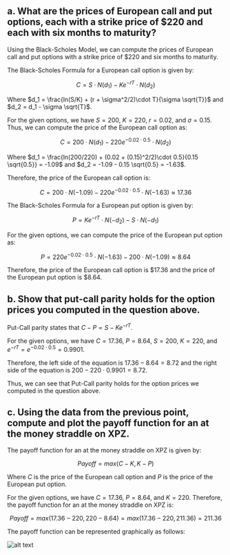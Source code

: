 

## a. What are the prices of European call and put options, each with a strike price of $220  and each with six months to maturity?

Using the Black-Scholes Model, we can compute the prices of European call and put options with a strike price of $220 and six months to maturity. 

The Black-Scholes Formula for a European call option is given by:

$$C = S\cdot N(d_1) - Ke^{-rT}\cdot N(d_2)$$

Where $d_1 = \frac{ln(S/K) + (r + \sigma^2/2)\cdot T}{\sigma \sqrt{T}}$ and $d_2 = d_1 - \sigma \sqrt{T}$. 

For the given options, we have $S = 200$, $K = 220$, $r = 0.02$, and $\sigma = 0.15$. Thus, we can compute the price of the European call option as:

$$C = 200\cdot N(d_1) - 220e^{-0.02\cdot 0.5}\cdot N(d_2)$$

Where $d_1 = \frac{ln(200/220) + (0.02 + (0.15)^2/2)\cdot 0.5}{0.15 \sqrt{0.5}} = -1.09$ and $d_2 = -1.09 - 0.15 \sqrt{0.5} = -1.63$.

Therefore, the price of the European call option is:

$$C = 200\cdot N(-1.09) - 220e^{-0.02\cdot 0.5}\cdot N(-1.63) \approx 17.36$$

The Black-Scholes Formula for a European put option is given by:

$$P = Ke^{-rT}\cdot N(-d_2) - S\cdot N(-d_1)$$

For the given options, we can compute the price of the European put option as:

$$P = 220e^{-0.02\cdot 0.5}\cdot N(-1.63) - 200\cdot N(-1.09) \approx 8.64$$

Therefore, the price of the European call option is $17.36 and the price of the European put option is $8.64. 

## b. Show that put-call parity holds for the option prices you computed in the question above.

Put-Call parity states that $C - P = S - Ke^{-rT}$. 

For the given options, we have $C = 17.36$, $P = 8.64$, $S = 200$, $K = 220$, and $e^{-rT} = e^{-0.02 \cdot 0.5} = 0.9901$. 

Therefore, the left side of the equation is $17.36 - 8.64 = 8.72$ and the right side of the equation is $200 - 220 \cdot 0.9901 = 8.72$.

Thus, we can see that Put-Call parity holds for the option prices we computed in the question above. 

## c. Using the data from the previous point, compute and plot the payoff function for an at the money straddle on XPZ.

The payoff function for an at the money straddle on XPZ is given by:

$$Payoff = max(C - K, K - P)$$

Where $C$ is the price of the European call option and $P$ is the price of the European put option. 

For the given options, we have $C = 17.36$, $P = 8.64$, and $K = 220$. Therefore, the payoff function for an at the money straddle on XPZ is:

$$Payoff = max(17.36 - 220, 220 - 8.64) = max(17.36 - 220, 211.36) = 211.36$$

The payoff function can be represented graphically as follows:

![alt text](xpz_straddle.png "XPZ Straddle Payoff")